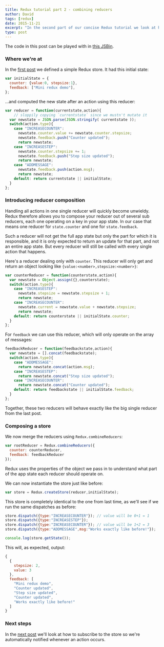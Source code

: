 ```yaml
---
title: Redux tutorial part 2 - combining reducers
author: David
tags: [redux]
date: 2015-11-21
excerpt: "In the second part of our concise Redux tutorial we look at how to split up our reducer"
type: post
---
```


The code in this post can be played with in [this JSBin](http://jsbin.com/hewova/1/edit?js,console).

### Where we're at

In the [first post]() we defined a simple Redux store. It had this initial state:

```javascript
var initialState = {
  counter: {value:0, stepsize:1},
  feedback: ["Mini redux demo"],
};
```

...and computed the new state after an action using this reducer:

```javascript
var reducer = function(currentstate,action){
    // sloppily copying `currentstate` since we mustn't mutate it
  var newstate = JSON.parse(JSON.stringify( currentstate ));
  switch(action.type){
    case "INCREASECOUNTER":
      newstate.counter.value += newstate.counter.stepsize;
      newstate.feedback.push("Counter updated");
      return newstate;
    case "INCREASESTEP":
      newstate.counter.stepsize += 1;
      newstate.feedback.push("Step size updated");
      return newstate;
    case "ADDMESSAGE":
      newstate.feedback.push(action.msg);
      return newstate;
    default: return currentstate || initialState;
  }
};
```

### Introducing reducer composition

Handling all actions in one single reducer will quickly become unwieldy. Redux therefore allows you to compose your reducer out of several sub reducers, each one operating on a key in your app state. In our case that means one reducer for `state.counter` and one for `state.feedback`.

Such a reducer will not get the full app state but only the part for which it is responsible, and it is only expected to return an update for that part, and not an entire app state. But every reducer will still be called with every single action that happens. 

Here's a reducer dealing only with `counter`. This reducer will only get and return an object looking like `{value:<number>,stepsize:<number>}`:

```javascript
var counterReducer = function(counterstate,action){
  var newstate = Object.assign({},counterstate);
  switch(action.type){
    case "INCREASESTEP":
      newstate.stepsize = newstate.stepsize + 1;
      return newstate;
    case "INCREASECOUNTER": 
      newstate.current = newstate.value + newstate.stepsize;
      return newstate;
    default: return counterstate || initialState.counter;
  }
};
```

For `feedback` we can use this reducer, which will only operate on the array of messages:

```javascript
feedbackReducer = function(feedbackstate,action){
  var newstate = [].concat(feedbackstate);
  switch(action.type){
    case "ADDMESSAGE":
      return newstate.concat(action.msg);
    case "INCREASESTEP":
      return newstate.concat("Step size updated");
    case "INCREASECOUNTER":
      return newstate.concat("Counter updated");
    default: return feedbackstate || initialState.feedback;
  }
};
```

Together, these two reducers will behave exactly like the big single reducer from the last post.

### Composing a store

We now merge the reducers using `Redux.combineReducers`:

```javascript
var rootReducer = Redux.combineReducers({
  counter: counterReducer,
  feedback: feedbackReducer
});
```

Redux uses the properties of the object we pass in to understand what part of the app state each reducer should operate on.

We can now instantiate the store just like before:

```javascript
var store = Redux.createStore(reducer,initialState);
```

This store is completely identical to the one from last time, as we'll see if we run the same dispatches as before:

```javascript
store.dispatch({type:"INCREASECOUNTER"}); // value will be 0+1 = 1
store.dispatch({type:"INCREASESTEP"});
store.dispatch({type:"INCREASECOUNTER"}); // value will be 1+2 = 3
store.dispatch({type:"ADDMESSAGE",msg:"Works exactly like before!"});

console.log(store.getState());
```
This will, as expected, output: 

```javascript
{
  {
    stepsize: 2,
    value: 3
  },
  feedback: [
    "Mini redux demo",
    "Counter updated",
    "Step size updated",
    "Counter updated", 
    "Works exactly like before!"
  ]
}
```

### Next steps

In the [next post]() we'll look at how to subscribe to the store so we're automatically notified whenever an action occurs.